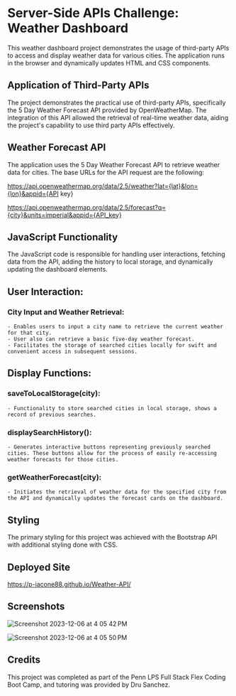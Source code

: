 # Server-Side APIs Challenge: Weather Dashboard

This weather dashboard project demonstrates the usage of third-party APIs to access and display weather data for various cities. The application runs in the browser and dynamically updates HTML and CSS components.


## Application of Third-Party APIs

The project demonstrates the practical use of third-party APIs, specifically the 5 Day Weather Forecast API provided by OpenWeatherMap. The integration of this API allowed the retrieval of real-time weather data, aiding the project's capability to use third party APIs effectively.

## Weather Forecast API

The application uses the 5 Day Weather Forecast API to retrieve weather data for cities. The base URLs for the API request are the following:

https://api.openweathermap.org/data/2.5/weather?lat={lat}&lon={lon}&appid={API key}

https://api.openweathermap.org/data/2.5/forecast?q={city}&units=imperial&appid={API_key}

## JavaScript Functionality

The JavaScript code is responsible for handling user interactions, fetching data from the API, adding the history to local storage, and dynamically updating the dashboard elements.

## User Interaction:

### City Input and Weather Retrieval:
    - Enables users to input a city name to retrieve the current weather for that city.
    - User also can retrieve a basic five-day weather forecast.
    - Facilitates the storage of searched cities locally for swift and convenient access in subsequent sessions.

## Display Functions:

### saveToLocalStorage(city):
    - Functionality to store searched cities in local storage, shows a record of previous searches.

### displaySearchHistory():
    - Generates interactive buttons representing previously searched cities. These buttons allow for the process of easily re-accessing weather forecasts for those cities.

### getWeatherForecast(city):
    - Initiates the retrieval of weather data for the specified city from the API and dynamically updates the forecast cards on the dashboard.


## Styling

The primary styling for this project was achieved with the Bootstrap API with additional styling done with CSS.

## Deployed Site

https://p-iacone88.github.io/Weather-API/

## Screenshots

![Screenshot 2023-12-06 at 4 05 42 PM](https://github.com/p-iacone88/Weather-API/assets/50248763/b9ce4c75-7614-4d4a-a928-c12930ae7057)

![Screenshot 2023-12-06 at 4 05 50 PM](https://github.com/p-iacone88/Weather-API/assets/50248763/f7e57794-6b43-4f07-8fe6-38967b17b2ff)




## Credits
This project was completed as part of the Penn LPS Full Stack Flex Coding Boot Camp, and tutoring was provided by Dru Sanchez.
